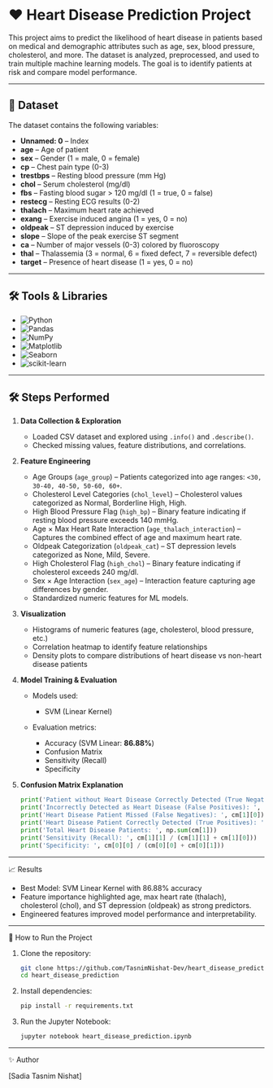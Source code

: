 # ❤️ Heart Disease Prediction Project

This project aims to predict the likelihood of heart disease in patients based on medical and demographic attributes such as age, sex, blood pressure, cholesterol, and more. The dataset is analyzed, preprocessed, and used to train multiple machine learning models. The goal is to identify patients at risk and compare model performance.

---

## 📂 Dataset

The dataset contains the following variables:

- **Unnamed: 0** – Index  
- **age** – Age of patient  
- **sex** – Gender (1 = male, 0 = female)  
- **cp** – Chest pain type (0-3)  
- **trestbps** – Resting blood pressure (mm Hg)  
- **chol** – Serum cholesterol (mg/dl)  
- **fbs** – Fasting blood sugar > 120 mg/dl (1 = true, 0 = false)  
- **restecg** – Resting ECG results (0-2)  
- **thalach** – Maximum heart rate achieved  
- **exang** – Exercise induced angina (1 = yes, 0 = no)  
- **oldpeak** – ST depression induced by exercise  
- **slope** – Slope of the peak exercise ST segment  
- **ca** – Number of major vessels (0-3) colored by fluoroscopy  
- **thal** – Thalassemia (3 = normal, 6 = fixed defect, 7 = reversible defect)  
- **target** – Presence of heart disease (1 = yes, 0 = no)  

---

## 🛠️ Tools & Libraries

- ![Python](https://img.shields.io/badge/Python-3776AB?style=for-the-badge&logo=python&logoColor=white)  
- ![Pandas](https://img.shields.io/badge/Pandas-150458?style=for-the-badge&logo=pandas&logoColor=white)  
- ![NumPy](https://img.shields.io/badge/NumPy-013243?style=for-the-badge&logo=numpy&logoColor=white)  
- ![Matplotlib](https://img.shields.io/badge/Matplotlib-11557c?style=for-the-badge&logo=plotly&logoColor=white)  
- ![Seaborn](https://img.shields.io/badge/Seaborn-9ECAE1?style=for-the-badge&logo=seaborn&logoColor=black)  
- ![scikit-learn](https://img.shields.io/badge/scikit--learn-F7931E?style=for-the-badge&logo=scikitlearn&logoColor=white) 

---

## 🛠️ Steps Performed

1. **Data Collection & Exploration**  
   - Loaded CSV dataset and explored using `.info()` and `.describe()`.  
   - Checked missing values, feature distributions, and correlations.

2. **Feature Engineering**   
   - Age Groups (`age_group`) – Patients categorized into age ranges: `<30, 30-40, 40-50, 50-60, 60+`.
   - Cholesterol Level Categories (`chol_level`) – Cholesterol values categorized as Normal, Borderline High, High.
   - High Blood Pressure Flag (`high_bp`) – Binary feature indicating if resting blood pressure exceeds 140 mmHg.
   - Age × Max Heart Rate Interaction (`age_thalach_interaction`) – Captures the combined effect of age and maximum heart rate.
   - Oldpeak Categorization (`oldpeak_cat`) – ST depression levels categorized as None, Mild, Severe.
   - High Cholesterol Flag (`high_chol`) – Binary feature indicating if cholesterol exceeds 240 mg/dl.
   - Sex × Age Interaction (`sex_age`) – Interaction feature capturing age differences by gender.
   - Standardized numeric features for ML models.

3. **Visualization**  
   - Histograms of numeric features (age, cholesterol, blood pressure, etc.)  
   - Correlation heatmap to identify feature relationships  
   - Density plots to compare distributions of heart disease vs non-heart disease patients

4. **Model Training & Evaluation**  
   - Models used:  
     - SVM (Linear Kernel)   

   - Evaluation metrics:  
     - Accuracy (SVM Linear: **86.88%**)  
     - Confusion Matrix  
     - Sensitivity (Recall)  
     - Specificity  

5. **Confusion Matrix Explanation**
   ```python
   print('Patient without Heart Disease Correctly Detected (True Negatives): ', cm[0][0])
   print('Incorrectly Detected as Heart Disease (False Positives): ', cm[0][1])
   print('Heart Disease Patient Missed (False Negatives): ', cm[1][0])
   print('Heart Disease Patient Correctly Detected (True Positives): ', cm[1][1])
   print('Total Heart Disease Patients: ', np.sum(cm[1]))
   print('Sensitivity (Recall): ', cm[1][1] / (cm[1][1] + cm[1][0]))
   print('Specificity: ', cm[0][0] / (cm[0][0] + cm[0][1]))

---
📈 Results
- Best Model: SVM Linear Kernel with 86.88% accuracy
- Feature importance highlighted age, max heart rate (thalach), cholesterol (chol), and ST depression (oldpeak) as strong predictors.
- Engineered features improved model performance and interpretability.

---

🚀 How to Run the Project

1. Clone the repository:
   ```bash
   git clone https://github.com/TasnimNishat-Dev/heart_disease_prediction.git
   cd heart_disease_prediction
3. Install dependencies:
   ```bash
   pip install -r requirements.txt
5. Run the Jupyter Notebook:
   ```bash
   jupyter notebook heart_disease_prediction.ipynb

---
✨ Author

[Sadia Tasnim Nishat]
